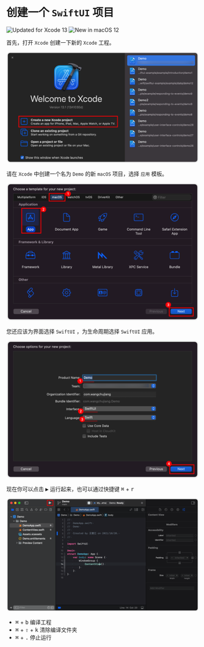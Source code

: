创建一个 `SwiftUI` 项目
===

![Updated for Xcode 13](https://img.shields.io/static/v1?label=&message=Updated%20for%20Xcode%2013.1&color=blue&logo=Xcode&logoColor=white)
![New in macOS 12](https://img.shields.io/static/v1?label=&message=New%20in%20macOS%2012&color=lightgrey&logo=apple)

首先，打开 `Xcode` 创建一下新的 `Xcode` 工程。

![](imgs/1.png)<!--rehype:style=max-width:650px-->

请在 `Xcode` 中创建一个名为 `Demo` 的新 `macOS` 项目，选择 `应用` 模板。

![](imgs/2.png)<!--rehype:style=max-width:650px-->

您还应该为界面选择 `SwiftUI` ，为生命周期选择 `SwiftUI` 应用。

![](imgs/3.png)<!--rehype:style=max-width:650px-->

现在你可以点击 <kbd>▶︎</kbd> 运行起来，也可以通过快捷键 <kbd>⌘</kbd> + <kbd>r</kbd>

![](imgs/4.png)<!--rehype:style=max-width:650px-->

- <kbd>⌘</kbd> + <kbd>b</kbd> 编译工程
- <kbd>⌘</kbd> + <kbd>⇧</kbd> + <kbd>k</kbd> 清除编译文件夹
- <kbd>⌘</kbd> + <kbd>.</kbd> 停止运行
